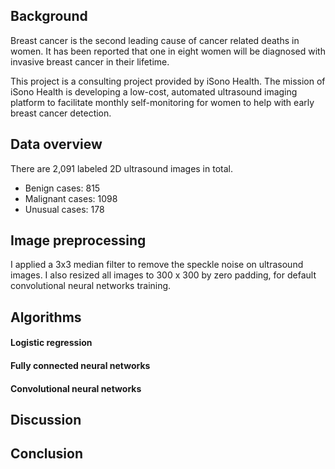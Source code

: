 ## Background

Breast cancer is the second leading cause of cancer related deaths in women. It has been reported that one in eight women will be diagnosed with invasive breast cancer in their lifetime.

This project is a consulting project provided by iSono Health. The mission of iSono Health is developing a low-cost, automated ultrasound imaging platform to facilitate monthly self-monitoring for women to help with early breast cancer detection.

## Data overview 

There are 2,091 labeled 2D ultrasound images in total.

- Benign cases: 815
- Malignant cases: 1098
- Unusual cases: 178

## Image preprocessing

I applied a 3x3 median filter to remove the speckle noise on ultrasound images. I also resized all images to 300 x 300 by zero padding, for default convolutional neural networks training.

## Algorithms

#### Logistic regression

#### Fully connected neural networks

#### Convolutional neural networks

## Discussion

## Conclusion

